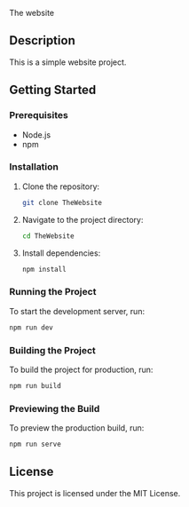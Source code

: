 The website

## Description

This is a simple website project.

## Getting Started

### Prerequisites

- Node.js
- npm

### Installation

1. Clone the repository:
   ```sh
   git clone TheWebsite
   ```
2. Navigate to the project directory:
   ```sh
   cd TheWebsite
   ```
3. Install dependencies:
   ```sh
   npm install
   ```

### Running the Project

To start the development server, run:

```sh
npm run dev
```

### Building the Project

To build the project for production, run:

```sh
npm run build
```

### Previewing the Build

To preview the production build, run:

```sh
npm run serve
```

## License

This project is licensed under the MIT License.
